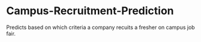 # Campus-Recruitment-Prediction
Predicts based on which criteria a company recuits a fresher on campus job fair.
